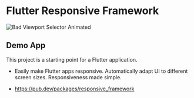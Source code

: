 # Flutter Responsive Framework

![Bad Viewport Selector Animated](https://user-images.githubusercontent.com/49618856/136602268-c607871e-8b33-450f-b69a-bda5e3c7c8d6.gif)

## Demo App

This project is a starting point for a Flutter application.

- Easily make Flutter apps responsive. Automatically adapt UI to different screen sizes. Responsiveness made simple.

- https://pub.dev/packages/responsive_framework

